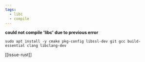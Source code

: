 ```yaml
---
tags:
  - libc
  - compile
---
```



**could not compile 'libc' due to previous error**
<!-- ??? info -->
    
```sudo apt install -y cmake pkg-config libssl-dev git gcc build-essential clang libclang-dev```


[[issue-rust]]